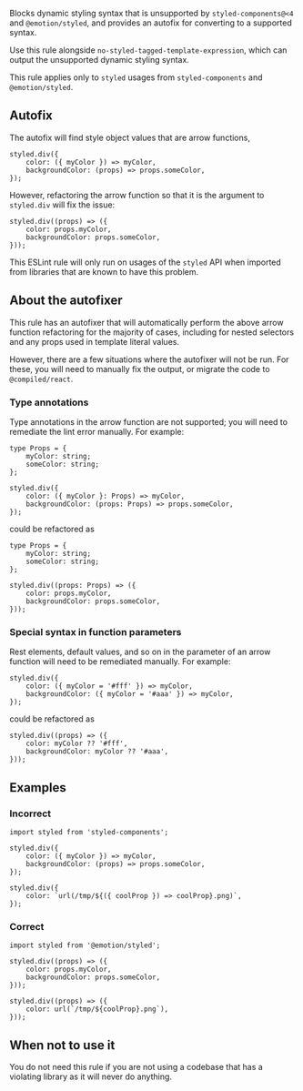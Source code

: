 Blocks dynamic styling syntax that is unsupported by `styled-components@<4` and `@emotion/styled`,
and provides an autofix for converting to a supported syntax.

Use this rule alongside `no-styled-tagged-template-expression`, which can output the unsupported
dynamic styling syntax.

This rule applies only to `styled` usages from `styled-components` and `@emotion/styled`.

## Autofix

The autofix will find style object values that are arrow functions,

```tsx
styled.div({
	color: ({ myColor }) => myColor,
	backgroundColor: (props) => props.someColor,
});
```

However, refactoring the arrow function so that it is the argument to `styled.div` will fix the
issue:

```tsx
styled.div((props) => ({
	color: props.myColor,
	backgroundColor: props.someColor,
}));
```

This ESLint rule will only run on usages of the `styled` API when imported from libraries that are
known to have this problem.

## About the autofixer

This rule has an autofixer that will automatically perform the above arrow function refactoring for
the majority of cases, including for nested selectors and any props used in template literal values.

However, there are a few situations where the autofixer will not be run. For these, you will need to
manually fix the output, or migrate the code to `@compiled/react`.

### Type annotations

Type annotations in the arrow function are not supported; you will need to remediate the lint error
manually. For example:

```tsx
type Props = {
	myColor: string;
	someColor: string;
};

styled.div({
	color: ({ myColor }: Props) => myColor,
	backgroundColor: (props: Props) => props.someColor,
});
```

could be refactored as

```tsx
type Props = {
	myColor: string;
	someColor: string;
};

styled.div((props: Props) => ({
	color: props.myColor,
	backgroundColor: props.someColor,
}));
```

### Special syntax in function parameters

Rest elements, default values, and so on in the parameter of an arrow function will need to be
remediated manually. For example:

```tsx
styled.div({
	color: ({ myColor = '#fff' }) => myColor,
	backgroundColor: ({ myColor = '#aaa' }) => myColor,
});
```

could be refactored as

```tsx
styled.div((props) => ({
	color: myColor ?? '#fff',
	backgroundColor: myColor ?? '#aaa',
}));
```

## Examples

### Incorrect

```tsx
import styled from 'styled-components';

styled.div({
	color: ({ myColor }) => myColor,
	backgroundColor: (props) => props.someColor,
});

styled.div({
	color: `url(/tmp/${({ coolProp }) => coolProp}.png)`,
});
```

### Correct

```tsx
import styled from '@emotion/styled';

styled.div((props) => ({
	color: props.myColor,
	backgroundColor: props.someColor,
}));

styled.div((props) => ({
	color: url(`/tmp/${coolProp}.png`),
}));
```

## When not to use it

You do not need this rule if you are not using a codebase that has a violating library as it will
never do anything.
